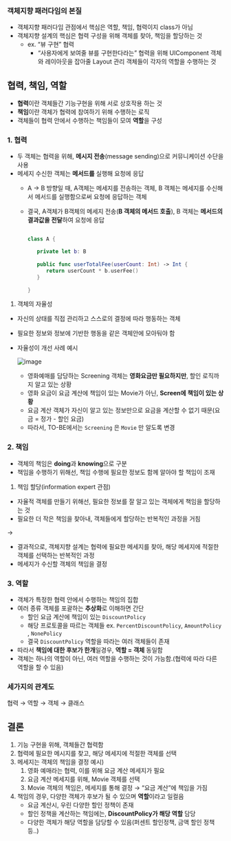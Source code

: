 ### 객체지향 패러다임의 본질

- 객체지향 패러다임 관점에서 핵심은 역할, 책임, 협력이지 class가 아님
- 객체지향 설계의 핵심은 협력 구성을 위해 객체를 찾아, 책임을 할당하는 것
    - ex. “뷰 구현” 협력
        - “사용자에게 보여줄 뷰를 구현한다라는” 협력을 위해 UIComponent 객체와 레이아웃을 잡아줄 Layout 관리 객체들이 각자의 역할을 수행하는 것
        

## 협력, 책임, 역할

- **협력**이란 객체들간 기능구현을 위해 서로 상호작용 하는 것
- **책임**이란 객체가 협력에 참여하기 위해 수행하는 로직
- 객체들이 협력 안에서 수행하는 책임들이 모여 **역할**을 구성

### 1. 협력

- 두 객체는 협력을 위해, **메시지 전송**(message sending)으로 커뮤니케이션 수단을 사용
- 메세지 수신한 객체는 **메서드를** 실행해 요청에 응답
    - A → B 방향일 때, A객체는 메세지를 전송하는 객체, B 객체는 메세지를 수신해서 메서드를 실행함으로써 요청에 응답하는 객체
    - 결국, A객체가 B객체의 메세지 전송(**B 객체의 메서드 호출**), B 객체는 **메서드의 결과값을 전달**하여 요청에 응답
        
        ```swift
        
        class A {
        
           private let b: B
           
           public func userTotalFee(userCount: Int) -> Int {
              return userCount * b.userFee()
           }
           
        }
        
        ```
        

1. 객체의 자율성
- 자신의 상태를 직접 관리하고 스스로의 결정에 따라 행동하는 객체
- 필요한 정보와 정보에 기반한 행동을 같은 객체안에 모아둬야 함
- 자율성이 개선 사례 예시
    
    ![image](https://github.com/HM4725/ObjectStudy/assets/39371835/933c4aa0-dc13-472d-9330-cfd367523c41)

    
    - 영화예매를 담당하는 Screening 객체는 **영화요금만 필요하지만**, 할인 로직까지 알고 있는 상황
    - 영화 요금이 요금 계산에 책임이 있는 Movie가 아닌, **Screen에 책임이 있는 상황**
    - 요금 계산 객체가 자신이 알고 있는 정보만으로 요금을 계산할 수 없기 때문(요금 = 정가 - 할인 요금)
    - 따라서, TO-BE에서는 `Screening` 은 `Movie` 만 알도록 변경

### 2. 책임

- 객체의 책임은 **doing**과 **knowing**으로 구분
- 책임을 수행하기 위해선, 책임 수행에 필요한 정보도 함께 알아야 할 책임이 조재

1. 책임 할당(information expert 관점) 
- 자율적 객체를 만들기 위해선, 필요한 정보를 잘 알고 있는 객체에게 책임을 할당하는 것
- 필요한 더 작은 책임을 찾아내, 객체들에게 할당하는 반복적인 과정을 거침

→ 

- 결과적으로, 객체지향 설계는 협력에 필요한 메세지를 찾아, 해당 메세지에 적절한 객체를 선택하는 반복적인 과정
- 메세지가 수신할 객체의 책임을 결정

### 3. 역할

- 객체가 특정한 협력 안에서 수행하는 책임의 집합
- 여러 종류 객체를 포괄하는 **추상화**로 이해하면 간단
    - 할인 요금 계산에 책임이 있는 `DiscountPolicy`
    - 해당 프로토콜을 따르는 객체들 ex. `PercentDiscountPolicy`, `AmountPolicy` , `NonePolicy`
    - 결국 `DiscountPolicy` 역할을 따라는 여러 객체들이 존재
- 따라서 **책임에 대한 후보가 한개**일경우, **역할 = 객체** 동일함
- 객체는 하나의 역할이 아닌, 여러 역할을 수행하는 것이 가능함.(협력에 따라 다른 역할을 할 수 있음)

### 세가지의 관계도

협력 → 역할 → 객체 → 클래스

## 결론

1. 기능 구현을 위해, 객체들간 협력함
2. 협력에 필요한 메시지를 찾고, 해당 메세지에 적절한 객체를 선택
3. 메세지는 객체의 책임을 결정
    예시) 
    1. 영화 예매라는 협력, 이를 위해 요금 계산 메세지가 필요
    2. 요금 계산 메세지를 위해, Movie 객체를 선택
    3. Movie 객체의 책임은, 메세지를 통해 결정 → “요금 계산”에 책임을 가짐
4. 책임의 경우, 다양한 객체가 후보가 될 수 있으며 **역할**이라고 일컬음
    - 요금 계산시, 우린 다양한 할인 정책이 존재
    - 할인 정책을 계산하는 책임에는, **DiscountPolicy가 해당 역할** 담당
    - 다양한 객체가 해당 역할을 담당할 수 있음(퍼센트 할인정책, 금액 할인 정책 등..)
